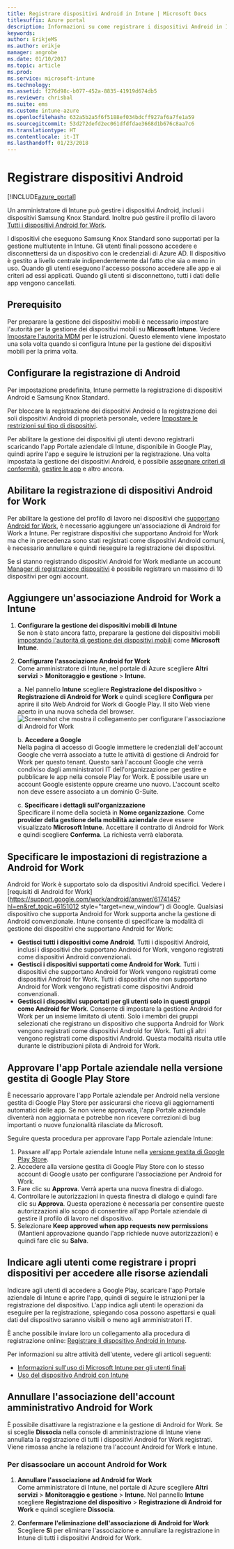 ```yaml
---
title: Registrare dispositivi Android in Intune | Microsoft Docs
titlesuffix: Azure portal
description: Informazioni su come registrare i dispositivi Android in Intune.
keywords: 
author: ErikjeMS
ms.author: erikje
manager: angrobe
ms.date: 01/10/2017
ms.topic: article
ms.prod: 
ms.service: microsoft-intune
ms.technology: 
ms.assetid: f276d98c-b077-452a-8835-41919d674db5
ms.reviewer: chrisbal
ms.suite: ems
ms.custom: intune-azure
ms.openlocfilehash: 632a5b2a5f6f5188ef034bdcff927af6a7fe1a59
ms.sourcegitcommit: 53d272defd2ec061dfdfdae3668d1b676c8aa7c6
ms.translationtype: HT
ms.contentlocale: it-IT
ms.lasthandoff: 01/23/2018
---
```

# <a name="enroll-android-devices"></a>Registrare dispositivi Android

[!INCLUDE[azure_portal](./includes/azure_portal.md)]

Un amministratore di Intune può gestire i dispositivi Android, inclusi i dispositivi Samsung Knox Standard. Inoltre può gestire il profilo di lavoro [Tutti i dispositivi Android for Work](#enable-enrollment-of-android-for-work-devices).

I dispositivi che eseguono Samsung Knox Standard sono supportati per la gestione multiutente in Intune. Gli utenti finali possono accedere e disconnettersi da un dispositivo con le credenziali di Azure AD. Il dispositivo è gestito a livello centrale indipendentemente dal fatto che sia o meno in uso. Quando gli utenti eseguono l'accesso possono accedere alle app e ai criteri ad essi applicati. Quando gli utenti si disconnettono, tutti i dati delle app vengono cancellati.

## <a name="prerequisite"></a>Prerequisito

Per preparare la gestione dei dispositivi mobili è necessario impostare l'autorità per la gestione dei dispositivi mobili su **Microsoft Intune**. Vedere [Impostare l'autorità MDM](mdm-authority-set.md) per le istruzioni. Questo elemento viene impostato una sola volta quando si configura Intune per la gestione dei dispositivi mobili per la prima volta.

## <a name="set-up-android-enrollment"></a>Configurare la registrazione di Android

Per impostazione predefinita, Intune permette la registrazione di dispositivi Android e Samsung Knox Standard.

Per bloccare la registrazione dei dispositivi Android o la registrazione dei soli dispositivi Android di proprietà personale, vedere [Impostare le restrizioni sul tipo di dispositivi](enrollment-restrictions-set.md).

Per abilitare la gestione dei dispositivi gli utenti devono registrarli scaricando l'app Portale aziendale di Intune, disponibile in Google Play, quindi aprire l'app e seguire le istruzioni per la registrazione. Una volta impostata la gestione dei dispositivi Android, è possibile [assegnare criteri di conformità](compliance-policy-create-android.md), [gestire le app](app-management.md) e altro ancora.

## <a name="enable-enrollment-of-android-for-work-devices"></a>Abilitare la registrazione di dispositivi Android for Work

Per abilitare la gestione del profilo di lavoro nei dispositivi che [supportano Android for Work](https://support.google.com/work/android/answer/6174145?hl=en&ref_topic=6151012), è necessario aggiungere un'associazione di Android for Work a Intune. Per registrare dispositivi che supportano Android for Work ma che in precedenza sono stati registrati come dispositivi Android comuni, è necessario annullare e quindi rieseguire la registrazione dei dispositivi.

Se si stanno registrando dispositivi Android for Work mediante un account [Manager di registrazione dispositivi](device-enrollment-manager-enroll.md) è possibile registrare un massimo di 10 dispositivi per ogni account.

## <a name="add-android-for-work-binding-for-intune"></a>Aggiungere un'associazione Android for Work a Intune

1. **Configurare la gestione dei dispositivi mobili di Intune**<br>
Se non è stato ancora fatto, preparare la gestione dei dispositivi mobili [impostando l'autorità di gestione dei dispositivi mobili](mdm-authority-set.md) come **Microsoft Intune**.
2. **Configurare l'associazione Android for Work**<br>
    Come amministratore di Intune, nel portale di Azure scegliere **Altri servizi** > **Monitoraggio e gestione** > **Intune**.

   a. Nel pannello **Intune** scegliere **Registrazione del dispositivo** > **Registrazione di Android for Work** e quindi scegliere **Configura** per aprire il sito Web Android for Work di Google Play. Il sito Web viene aperto in una nuova scheda del browser.
   ![Screenshot che mostra il collegamento per configurare l'associazione di Android for Work](./media/android-work-bind.png)

   b. **Accedere a Google**<br>
   Nella pagina di accesso di Google immettere le credenziali dell'account Google che verrà associato a tutte le attività di gestione di Android for Work per questo tenant. Questo sarà l'account Google che verrà condiviso dagli amministratori IT dell'organizzazione per gestire e pubblicare le app nella console Play for Work. È possibile usare un account Google esistente oppure crearne uno nuovo.  L'account scelto non deve essere associato a un dominio G-Suite.

   c. **Specificare i dettagli sull'organizzazione**<br>
   Specificare il nome della società in **Nome organizzazione**. Come **provider della gestione della mobilità aziendale** deve essere visualizzato **Microsoft Intune**. Accettare il contratto di Android for Work e quindi scegliere **Conferma**. La richiesta verrà elaborata.

## <a name="specify-android-for-work-enrollment-settings"></a>Specificare le impostazioni di registrazione a Android for Work
   Android for Work è supportato solo da dispositivi Android specifici. Vedere i [requisiti di Android for Work](https://support.google.com/work/android/answer/6174145?hl=en&ref_topic=6151012 style="target=new_window") di Google. Qualsiasi dispositivo che supporta Android for Work supporta anche la gestione di Android convenzionale. Intune consente di specificare la modalità di gestione dei dispositivi che supportano Android for Work:

   - **Gestisci tutti i dispositivi come Android**. Tutti i dispositivi Android, inclusi i dispositivi che supportano Android for Work, vengono registrati come dispositivi Android convenzionali.
   - **Gestisci i dispositivi supportati come Android for Work**. Tutti i dispositivi che supportano Android for Work vengono registrati come dispositivi Android for Work. Tutti i dispositivi che non supportano Android for Work vengono registrati come dispositivi Android convenzionali.
   - **Gestisci i dispositivi supportati per gli utenti solo in questi gruppi come Android for Work**. Consente di impostare la gestione Android for Work per un insieme limitato di utenti. Solo i membri dei gruppi selezionati che registrano un dispositivo che supporta Android for Work vengono registrati come dispositivi Android for Work. Tutti gli altri vengono registrati come dispositivi Android. Questa modalità risulta utile durante le distribuzioni pilota di Android for Work.

## <a name="approve-the-company-portal-app-in-the-managed-google-play-store"></a>Approvare l'app Portale aziendale nella versione gestita di Google Play Store
È necessario approvare l'app Portale aziendale per Android nella versione gestita di Google Play Store per assicurarsi che riceva gli aggiornamenti automatici delle app. Se non viene approvata, l'app Portale aziendale diventerà non aggiornata e potrebbe non ricevere correzioni di bug importanti o nuove funzionalità rilasciate da Microsoft.

Seguire questa procedura per approvare l'app Portale aziendale Intune:

1.  Passare all'app Portale aziendale Intune nella [versione gestita di Google Play Store](https://play.google.com/work/apps/details?id=com.microsoft.windowsintune.companyportal).
2.  Accedere alla versione gestita di Google Play Store con lo stesso account di Google usato per configurare l'associazione per Android for Work.
3.  Fare clic su **Approva**.  Verrà aperta una nuova finestra di dialogo.
4.  Controllare le autorizzazioni in questa finestra di dialogo e quindi fare clic su **Approva**. Questa operazione è necessaria per consentire queste autorizzazioni allo scopo di consentire all'app Portale aziendale di gestire il profilo di lavoro nel dispositivo.
5.  Selezionare **Keep approved when app requests new permissions** (Mantieni approvazione quando l'app richiede nuove autorizzazioni) e quindi fare clic su **Salva**.

<!--  ## Next steps for Android for Work
After configuring the Android for Work binding and settings, you can do the following:
- [Deploy Android for Work apps](android-for-work-apps.md)
- [Add Android for Work configuration policies](android-for-work-policy-settings-in-microsoft-intune.md)  -->

## <a name="tell-your-users-how-to-enroll-their-devices-to-access-company-resources"></a>Indicare agli utenti come registrare i propri dispositivi per accedere alle risorse aziendali

Indicare agli utenti di accedere a Google Play, scaricare l'app Portale aziendale di Intune e aprire l'app, quindi di seguire le istruzioni per la registrazione del dispositivo. L'app indica agli utenti le operazioni da eseguire per la registrazione, spiegando cosa possono aspettarsi e quali dati del dispositivo saranno visibili o meno agli amministratori IT.

È anche possibile inviare loro un collegamento alla procedura di registrazione online: [Registrare il dispositivo Android in Intune](https://docs.microsoft.com/intune-user-help/enroll-your-device-in-intune-android).

Per informazioni su altre attività dell'utente, vedere gli articoli seguenti:

- [Informazioni sull'uso di Microsoft Intune per gli utenti finali](end-user-educate.md)
- [Uso del dispositivo Android con Intune](https://docs.microsoft.com/intune-user-help/using-your-android-device-with-intune)

## <a name="unbind-your-android-for-work-administrative-account"></a>Annullare l'associazione dell'account amministrativo Android for Work

È possibile disattivare la registrazione e la gestione di Android for Work. Se si sceglie **Dissocia** nella console di amministrazione di Intune viene annullata la registrazione di tutti i dispositivi Android for Work registrati. Viene rimossa anche la relazione tra l'account Android for Work e Intune.

### <a name="to-unbind-an-android-for-work-account"></a>Per disassociare un account Android for Work

1. **Annullare l'associazione ad Android for Work**<br>
    Come amministratore di Intune, nel portale di Azure scegliere **Altri servizi** > **Monitoraggio e gestione** > **Intune**.  Nel pannello **Intune** scegliere **Registrazione del dispositivo** > **Registrazione di Android for Work** e quindi scegliere **Dissocia**.

2. **Confermare l'eliminazione dell'associazione di Android for Work**<br>
  Scegliere **Sì** per eliminare l'associazione e annullare la registrazione in Intune di tutti i dispositivi Android for Work.
